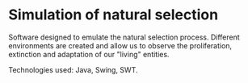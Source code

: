 # Simulation of natural selection
Software designed to emulate the natural selection process. Different environments are created and allow us to observe the proliferation, extinction and adaptation of our "living" entities. 

Technologies used: Java, Swing, SWT.
